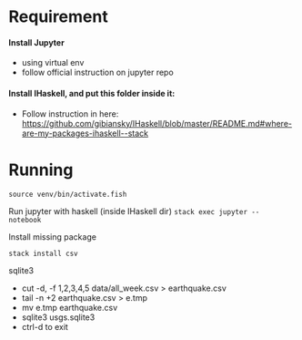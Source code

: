 


# Requirement
#### Install Jupyter
- using virtual env
- follow official instruction on jupyter repo

#### Install IHaskell, and put this folder inside it:
- Follow instruction in here: https://github.com/gibiansky/IHaskell/blob/master/README.md#where-are-my-packages-ihaskell--stack


# Running

`source venv/bin/activate.fish`

Run jupyter with haskell (inside IHaskell dir)
`stack exec jupyter -- notebook`

Install missing package

`stack install csv`


sqlite3

- cut -d, -f 1,2,3,4,5 data/all_week.csv > earthquake.csv
-  tail -n +2 earthquake.csv > e.tmp
- mv e.tmp earthquake.csv 
- sqlite3 usgs.sqlite3
- ctrl-d to exit